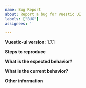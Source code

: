 ```yaml
---
name: Bug Report
about: Report a bug for Vuestic UI
labels: ["BUG"]
assignees: ''

---
```


**Vuestic-ui version:** 1.7.1

**Steps to reproduce**

**What is the expected behavior?**

**What is the current behavior?**

**Other information**
